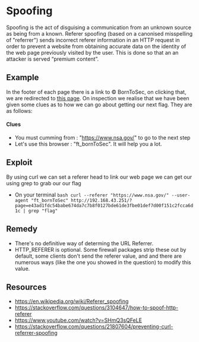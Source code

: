 # Spoofing
Spoofing is the act of disguising a communication from an unknown source as being from a known. Referer spoofing (based on a canonised misspelling of "referrer") sends incorrect referer information in an HTTP request in order to prevent a website from obtaining accurate data on the identity of the web page previously visited by the user. This is done so that an an attacker is served “premium content”.


## Example
In the footer of each page there is a link to © BornToSec, on clicking that, we are redirected to <a href="http://192.168.43.251/?page=e43ad1fdc54babe674da7c7b8f0127bde61de3fbe01def7d00f151c2fcca6d1c">this page</a>. On inspection we realise that we have been given some clues as to how we can go about getting our next flag. They are as follows: 

#### Clues
* You must cumming from : "https://www.nsa.gov/" to go to the next step
* Let's use this browser : "ft_bornToSec". It will help you a lot.

## Exploit
By using curl we can set a referer head to link our web page we can get our using grep to grab our our flag
* On your terminal
```bash curl --referer "https://www.nsa.gov/" --user-agent "ft_bornToSec" http://192.168.43.251/?page=e43ad1fdc54babe674da7c7b8f0127bde61de3fbe01def7d00f151c2fcca6d1c | grep "flag" ```

## Remedy
*  There's no definitive way of determing the URL Referrer.
* HTTP_REFERER is optional. Some firewall packages strip these out by default, some clients don't send the referer value, and and there are numerous ways (like the one you showed in the question) to modify this value.

## Resources
* https://en.wikipedia.org/wiki/Referer_spoofing
* https://stackoverflow.com/questions/3104647/how-to-spoof-http-referer
* https://www.youtube.com/watch?v=SHmQ3sQFeLE
* https://stackoverflow.com/questions/21807604/preventing-curl-referrer-spoofing